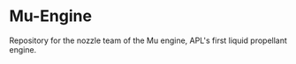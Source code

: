 # Mu-Engine

Repository for the nozzle team of the Mu engine, APL's first liquid propellant engine.
